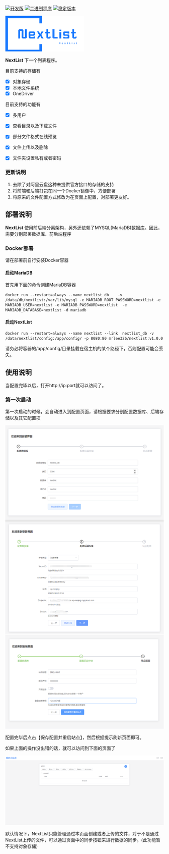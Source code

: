 
[![开发版](https://github.com/lixiaofei123/nextlist/actions/workflows/docker-master.yml/badge.svg)](https://github.com/lixiaofei123/nextlist/actions/workflows/docker-master.yml)  [![二进制程序](https://github.com/lixiaofei123/nextlist/actions/workflows/release.yaml/badge.svg)](https://github.com/lixiaofei123/nextlist/actions/workflows/release.yaml)  [![稳定版本](https://github.com/lixiaofei123/nextlist/actions/workflows/docker-stable.yml/badge.svg)](https://github.com/lixiaofei123/nextlist/actions/workflows/docker-stable.yml)


![logo](images/logo.png)


**NextList** 下一个列表程序。

目前支持的存储有

 - [x] 对象存储
 - [x] 本地文件系统
 - [x] OneDriver

目前支持的功能有
 - [x] 多用户
 - [x] 查看目录以及下载文件
 - [x] 部分文件格式在线预览
 - [x] 文件上传以及删除
 - [x] 文件夹设置私有或者密码


### 更新说明

1. 去除了对阿里云盘这种未提供官方接口的存储的支持
2. 将前端和后端打包在同一个Docker镜像中，方便部署
3. 将原来的文件配置方式修改为在页面上配置，对部署更友好。


## 部署说明

**NextList** 使用前后端分离架构，另外还依赖了MYSQL(MariaDB)数据库。因此，需要分别部署数据库、前后端程序


### Docker部署

请在部署前自行安装Docker容器

#### 启动MariaDB

首先用下面的命令创建MariaDB容器

```
docker run --restart=always --name nextlist_db    -v /data/db/nextlist:/var/lib/mysql -e MARIADB_ROOT_PASSWORD=nextlist -e MARIADB_USER=nextlist -e MARIADB_PASSWORD=nextlist  -e MARIADB_DATABASE=nextlist -d mariadb
```


#### 启动NextList

```
docker run --restart=always --name nextlist --link  nextlist_db -v  /data/nextlist/config:/app/config/ -p 8080:80 mrlee326/nextlist:v1.0.0
```

请务必将容器的/app/config/目录挂载在宿主机的某个路径下，否则配置可能会丢失。



## 使用说明

当配置完毕以后，打开http://ip:port就可以访问了。

### 第一次启动

第一次启动的时候，会自动进入到配置页面，请根据要求分别配置数据库、后端存储以及其它配置项

![配置页面](images/install_step1.png)
![配置页面](images/install_step2.png)
![配置页面](images/install_step3.png)

配置完毕后点击【保存配置并重启站点】，然后根据提示刷新页面即可。


如果上面的操作没出错的话，就可以访问到下面的页面了

![首页](images/index.png)

默认情况下，NextList只能管理通过本页面创建或者上传的文件，对于不是通过NextList上传的文件，可以通过页面中的同步按钮来进行数据的同步。(此功能暂不支持对象存储)












